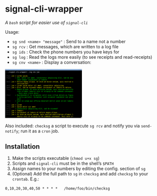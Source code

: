 # signal-cli-wrapper

_A `bash` script for easier use of `signal-cli`_

Usage: 

 * `sg snd <name> "message"` : Send to a name not a number
 * `sg rcv` : Get messages, which are written to a log file
 * `sg ids` : Check the phone numbers you have keys for
 * `sg log` : Read the logs more easily (to see receipts and read-receipts)
 * `sg cnv <name>` : Display a conversation:
 
<img src="img/cnv.png" width="50%"/>

Also included: `checksg` a script to execute `sg rcv` and notify you via
`send-notify`; run it as a `cron` job.

## Installation

 1. Make the scripts executable (`chmod u+x sg`)
 2. Scripts and `signal-cli` must be in the shell’s `$PATH`
 3. Assign names to your numbers by editing the config. section of `sg` 
 4. (Optional) Add the full path to `sg` in `checksg` and add `checksg`
    to your `crontab`. E.g.: 

```    
0,10,20,30,40,50 * * * *   /home/foo/bin/checksg
```
